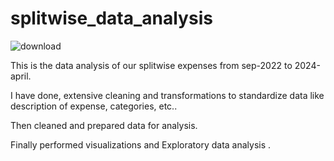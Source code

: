 # splitwise_data_analysis
![download](https://github.com/GaneshkrishnaL/splitwise_data_analysis/assets/92093823/c4fd997b-3f85-4dea-b0c9-d011af6fda48)


This is the data analysis of our splitwise expenses from sep-2022 to 2024-april.

I have done, extensive cleaning and transformations to standardize data like description of expense, categories, etc..

Then cleaned and prepared data for analysis.

Finally performed visualizations and Exploratory data analysis .
